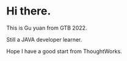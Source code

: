 # Hi there.

This is Gu yuan from GTB 2022.

Still a JAVA developer learner.

Hope I have a good start from ThoughtWorks.

